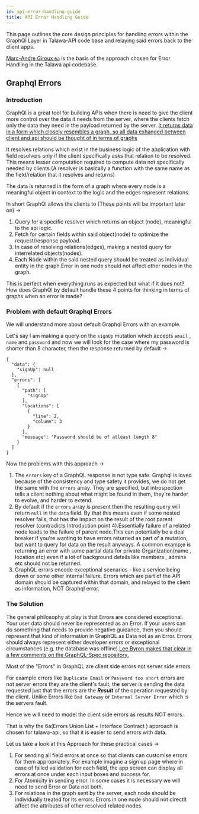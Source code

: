 ```yaml
---
id: api-error-handling-guide
title: API Error Handling Guide
---
```


This page outlines the core design principles for handling errors within the GraphQl Layer in Talawa-API code base and relaying said errors back to the client apps.

[Marc-Andre Giroux `6a`](https://productionreadygraphql.com/2020-08-01-guide-to-graphql-errors) is the basis of the approach chosen for Error Handling in the Talawa api codebase.

## Graphql Errors

### Introduction

GraphQl is a great tool for building APIs when there is need to give the client more control over the data it needs from the server, where the clients fetch only the data they need in the payload returned by the server. [It returns data in a form which closely resembles a graph, so all data exhanged between client and api should be thought of in terms of graphs](https://graphql.org/learn/thinking-in-graphs/)

It resolves relations which exist in the business logic of the application with field resolvers only if the client specifically asks that relation to be resolved. This means lesser computation required to compute data not specifically needed by clients.(A resolver is basically a function with the same name as the field/relation that it resolves and returns)

The data is returned in the form of a graph where every node is a meaningful object in context to the logic and the edges represent relations.

In short GraphQl allows the clients to (These points will be important later on) -> 

1. Query for a specific resolver which returns an object (node), meaningful to the api logic.
2. Fetch for certain fields within said object(node) to optimize the request/response payload.
3. In case of resolving relations(edges), making a nested query for interrelated objects(nodes).
4. Each Node within the said nested query should be treated as individual entity in the graph.Error in one node should not affect other nodes in the graph. 

This is perfect when everything runs as expected but what if it does not? How does GraphQl by default handle these 4 points for thinking in terms of graphs when an error is made?

### Problem with default Graphql Errors

We will understand more about default Graphql Errors with an example.

Let's say I am making a query on the `signUp` mutation which accepts `email` , `name` and `password` and now we will look for the case where my password is shorter than 8 character, then the response returned by default ->

```
{
  "data": {
    "signUp": null
  },
  "errors": [
    {
      "path": [
        "signUp"
      ],
      "locations": [
        {
          "line": 2,
          "column": 3
        }
      ],
      "message": "Password should be of atleast length 8"
    }
  ]
}
```


Now the problems with this approach ->
1. The `errors` key of a GraphQL response is not type safe. Graphql is loved because of the consistency and type safety it provides, we do not get the same with the `errors` array. They are specified, but introspection tells a client nothing about what might be found in them, they're harder to evolve, and harder to extend.
2. By default if the `errors` array is present then the resulting query will return `null` in the `data` field. By that this means even if some nested resolver fails, that has the impact on the result of the root parent resolver (contradicts Introduction point 4).Essentially failure of a related node leads to the failure of parent node.This can potentially be a deal breaker if you're wanting to have errors returned as part of a mutation, but want to query for data on the result anyways. A common examp;e is returning an error with some partial data for private Organization(name , location etc) even if a lot of background details like members , admins etc should not be returned.
3. GraphQL errors encode exceptional scenarios - like a service being down or some other internal failure. Errors which are part of the API domain should be captured within that domain, and relayed to the client as information, NOT Graphql error.

### The Solution

The general philosophy at play is that Errors are considered exceptional. Your user data should never be represented as an Error. If your users can do something that needs to provide negative guidance, then you should represent that kind of information in GraphQL as Data not as an Error. Errors should always represent either developer errors or exceptional circumstances (e.g. the database was offline).[Lee Byron makes that clear in a few comments on the GraphQL-Spec repository.](https://github.com/graphql/graphql-spec/issues/391#issuecomment-385553207)


Most of the "Errors" in GraphQL are client side errors not server side errors.

For example errors like `Duplicate Email` or  `Password too short` errors are not server errors they are the client's fault, the server is sending the data requested just that the errors are the ***Result*** of the operation requested by the client. Unlike Errors like `Bad Gateway` or `Internal Server Error` which is the servers fault.

Hence we will need to model the client side errors as results NOT errors.

That is why the 6a(Errors Union List + Interface Contract ) approach is chosen for talawa-api, so that it is easier to send errors with data.

Let us take a look at this Approach for these practical cases ->

1. For sending all field errors at once so that clients can customise errors for them appropriately. For example imagine a sign up page where in case of failed validation for each field, the app screen can display all errors at once under each input boxes and success for.
2. For Atomicity in sending error. In some cases it is necessary we will need to send Error or Data not both. 
3. For relations in the graph sent by the server, each node should be individually treated for its errors. Errors in one node should not directlt affect the attributes of other resolved related nodes.